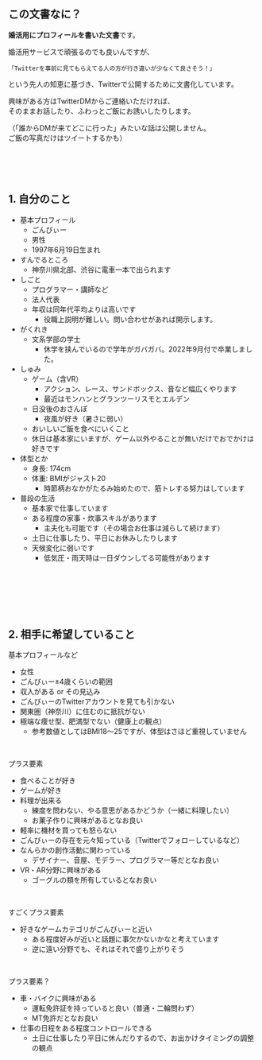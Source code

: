 ## この文書なに？
**婚活用にプロフィールを書いた文書**です。

婚活用サービスで頑張るのでも良いんですが、

`「Twitterを事前に見てもらえてる人の方が行き違いが少なくて良さそう！」`

という先人の知恵に基づき、Twitterで公開するために文書化しています。  

興味がある方はTwitterDMからご連絡いただければ、  
そのままお話したり、ふわっとご飯にお誘いしたりします。

（「誰からDMが来てどこに行った」みたいな話は公開しません。  
ご飯の写真だけはツイートするかも）
<br>
<br>
<br>
<br>
<br>

## 1. 自分のこと
* 基本プロフィール
  * ごんびぃー
  * 男性
  * 1997年6月19日生まれ
* すんでるところ 
  * 神奈川県北部、渋谷に電車一本で出られます
* しごと
  * プログラマー・講師など
  * 法人代表
  * 年収は同年代平均よりは高いです
    * 役職上説明が難しい。問い合わせがあれば開示します。
* がくれき
  * 文系学部の学士
    * 休学を挟んでいるので学年がガバガバ。2022年9月付で卒業しました。
* しゅみ
  * ゲーム（含VR）
    * アクション、レース、サンドボックス、音など幅広くやります
    * 最近はモンハンとグランツーリスモとエルデン
  * 日没後のおさんぽ
    * 夜風が好き（暑さに弱い）
  * おいしいご飯を食べにいくこと
  * 休日は基本家にいますが、ゲーム以外やることが無いだけでおでかけは好きです
* 体型とか
  * 身長: 174cm
  * 体重: BMIがジャスト20
    * 時節柄おなかがたるみ始めたので、筋トレする努力はしています
* 普段の生活
  * 基本家で仕事しています
  * ある程度の家事・炊事スキルがあります
    * 主夫化も可能です（その場合お仕事は減らして続けます）
  * 土日に仕事したり、平日にお休みしたりします
  * 天候変化に弱いです
    * 低気圧・雨天時は一日ダウンしてる可能性があります
<br>
<br>
<br>
<br>
<br>

## 2. 相手に希望していること
基本プロフィールなど
* 女性
* ごんびぃー±4歳くらいの範囲
* 収入がある or その見込み
* ごんびぃーのTwitterアカウントを見ても引かない
* 関東圏（神奈川）に住むのに抵抗がない
* 極端な痩せ型、肥満型でない（健康上の観点）
  * 参考数値としてはBMI18～25ですが、体型はさほど重視していません

<br>

プラス要素
* 食べることが好き
* ゲームが好き
* 料理が出来る
  * 練度を問わない、やる意思があるかどうか（一緒に料理したい）
  * お菓子作りに興味があるとなお良い
* 軽率に機材を買っても怒らない
* ごんびぃーの存在を元々知っている（Twitterでフォローしているなど）
* なんらかの創作活動に関わっている
  * デザイナー、音屋、モデラー、プログラマー等だとなお良い
* VR・AR分野に興味がある
  * ゴーグルの類を所有しているとなお良い

<br>  

すごくプラス要素
* 好きなゲームカテゴリがごんびぃーと近い
  * ある程度好みが近いと話題に事欠かないかなと考えています
  * 逆に遠い分野でも、それはそれで盛り上がりそう

<br>  

プラス要素？
* 車・バイクに興味がある
  * 運転免許証を持っていると良い（普通・二輪問わず）
  * MT免許だとなお良い
* 仕事の日程をある程度コントロールできる
  * 土日に仕事したり平日に休んだりするので、お出かけタイミングの調整の観点




